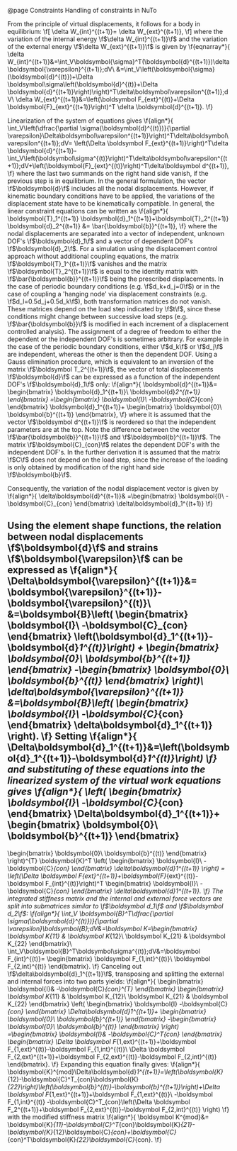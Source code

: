@page Constraints Handling of constraints in NuTo

From the principle of virtual displacements, it follows for a body in equilibrium:
\f[
\delta W_{int}^{(t+1)}= \delta W_{ext}^{(t+1)},
\f]
where the variation of the internal energy \f$\delta W_{int}^{(t+1)}\f$ and the variation of the external energy \f$\delta W_{ext}^{(t+1)}\f$ is given by
\f{eqnarray*}{
\delta W_{int}^{(t+1)}&=\int_V\boldsymbol{\sigma}^T(\boldsymbol{d}^{(t+1)})\delta\boldsymbol{\varepsilon}^{(t+1)}\;dV\\
&=\int_V\left(\boldsymbol{\sigma}(\boldsymbol{d}^{(t)})+\Delta \boldsymbol\sigma\left(\boldsymbol{d}^{(t)}+\Delta \boldsymbol{d}^{(t+1)}\right)\right)^T\delta\boldsymbol\varepsilon^{(t+1)}\;dV\\
\delta W_{ext}^{(t+1)}&=\left(\boldsymbol F_{ext}^{(t)}+\Delta \boldsymbol{F}_{ext}^{(t+1)}\right)^T \delta \boldsymbol{d}^{(t+1)}.
\f}

Linearization of the system of equations gives
\f{align*}{
\int_V\left(\dfrac{\partial \sigma(\boldsymbol{d}^{(t)})}{\partial \varepsilon}\Delta\boldsymbol\varepsilon^{(t+1)}\right)^T\delta\boldsymbol\varepsilon^{(t+1)}\;dV=
\left(\Delta \boldsymbol F_{ext}^{(t+1)}\right)^T\delta \boldsymbol{d}^{(t+1)}-\int_V\left(\boldsymbol\sigma^{(t)}\right)^T\delta\boldsymbol\varepsilon^{(t+1)}\;dV+\left(\boldsymbol{F}_{ext}^{(t)}\right)^T\delta\boldsymbol d^{(t+1)},
\f}
where the last two summands on the right hand side vanish, if the previous step is in equilibrium. 
In the general formulation, the vector \f$\boldsymbol{d}\f$ includes all the nodal displacements. However, if kinematic boundary conditions have to be applied, the variations of the displacement state have to be kinematically compatible. In general, the linear constraint equations can be written as
\f{align*}{ 
\boldsymbol{T}_1^{(t+1)} \boldsymbol{d}_1^{(t+1)}+\boldsymbol{T}_2^{(t+1)} \boldsymbol{d}_2^{(t+1)} &= \bar{\boldsymbol{b}}^{(t+1)},
\f}
where the nodal displacements are separated into a vector of independent, unknown DOF's \f$\boldsymbol{d}_1\f$ and a vector of dependent DOF's \f$\boldsymbol{d}_2\f$. For a simulation using the displacement control approach without additional coupling equations, the matrix \f$\boldsymbol{T}_1^{(t+1)}\f$ vanishes and the matrix \f$\boldsymbol{T}_2^{(t+1)}\f$ is equal to the identity matrix with \f$\bar{\boldsymbol{b}}^{(t+1)}\f$ being the prescribed displacements. In the case of periodic boundary conditions (e.g. \f$d_k+d_j=0\f$) or in the case of coupling a 'hanging node' via displacement constraints (e.g. \f$d_l=0.5d_j+0.5d_k\f$), both transformation matrices do not vanish. These matrices depend on the load step indicated by \f$t\f$, since these conditions might change between successive load steps (e.g. \f$\bar{\boldsymbol{b}}\f$ is modified in each increment of a displacement controlled analysis). The assignment of a degree of freedom to either the dependent or the independent DOF's is sometimes arbitrary. For example in the case of the periodic boundary conditions, either \f$d_k\f$ or \f$d_j\f$ are independent, whereas the other is then the dependent DOF. Using a Gauss elimination procedure, which is equivalent to an inversion of the matrix \f$\boldsymbol T_2^{(t+1)}\f$, the vector of total displacements \f$\boldsymbol{d}\f$ can be expressed as a function of the independent DOF's \f$\boldsymbol{d}_1\f$ only:
\f{align*}{
 \boldsymbol{d}^{(t+1)}&=
\begin{bmatrix}
 \boldsymbol{d}_1^{(t+1)}\\
 \boldsymbol{d}_2^{(t+1)}
\end{bmatrix}
 =\begin{bmatrix}
                         \boldsymbol{I}\\
                         -\boldsymbol{C}_{con}
  \end{bmatrix}
 \boldsymbol{d}_1^{(t+1)}+
 \begin{bmatrix}
  \boldsymbol{0}\\
  \boldsymbol{b}^{(t+1)}
 \end{bmatrix},
\f}
where it is assumed that the vector \f$\boldsymbol d^{(t+1)}\f$ is reordered so that the independent parameters are at the top. Note the difference between the vector \f$\bar{\boldsymbol{b}}^{(t+1)}\f$  and \f$\boldsymbol{b}^{(t+1)}\f$. The matrix \f$\boldsymbol{C}_{con}\f$ relates the dependent DOF's with the independent DOF's. In the further derivation it is assumed that the matrix \f$C\f$ does not depend on the load step, since the increase of the loading is only obtained by modification of the right hand side \f$\boldsymbol{b}\f$.

Consequently, the variation of the nodal displacement vector is given by
\f{align*}{
\delta\boldsymbol{d}^{(t+1)}&
=\begin{bmatrix}
                        \boldsymbol{I}\\
                        -\boldsymbol{C}_{con}
 \end{bmatrix}
\delta\boldsymbol{d}_1^{(t+1)}
\f}

Using the element shape functions, the relation between nodal displacements \f$\boldsymbol{d}\f$ and strains \f$\boldsymbol{\varepsilon}\f$ can be expressed as
\f{align*}{
 \Delta\boldsymbol{\varepsilon}^{(t+1)}&=
 \boldsymbol{\varepsilon}^{(t+1)}- \boldsymbol{\varepsilon}^{(t)}\\
&=\boldsymbol{B}\left(
\begin{bmatrix}
\boldsymbol{I}\\
-\boldsymbol{C}_{con}
\end{bmatrix}
\left(\boldsymbol{d}_1^{(t+1)}-\boldsymbol{d}_1^{(t)}\right)
+
\begin{bmatrix}
\boldsymbol{0}\\
\boldsymbol{b}^{(t+1)}
\end{bmatrix}
-\begin{bmatrix}
\boldsymbol{0}\\
\boldsymbol{b}^{(t)}
\end{bmatrix}
\right)\\
\delta\boldsymbol{\varepsilon}^{(t+1)}
&=\boldsymbol{B}\left(
\begin{bmatrix}
\boldsymbol{I}\\
-\boldsymbol{C}_{con}
\end{bmatrix}
\delta\boldsymbol{d}_1^{(t+1)}
\right).
\f}
Setting
\f{align*}{
\Delta\boldsymbol{d}_1^{(t+1)}&=\left(\boldsymbol{d}_1^{(t+1)}-\boldsymbol{d}_1^{(t)}\right)
\f}
 and substituting of these equations into the linearized system of the virtual work equations gives
\f{align*}{
\left(
\begin{bmatrix}
\boldsymbol{I}\\
-\boldsymbol{C}_{con}
\end{bmatrix}
\Delta\boldsymbol{d}_1^{(t+1)}+
\begin{bmatrix}
\boldsymbol{0}\\
\boldsymbol{b}^{(t+1)}
\end{bmatrix}
-
\begin{bmatrix}
\boldsymbol{0}\\
\boldsymbol{b}^{(t)}
\end{bmatrix}
\right)^{T}
\boldsymbol{K}^T
\left(
\begin{bmatrix}
\boldsymbol{I}\\
-\boldsymbol{C}_{con}
\end{bmatrix}
\delta\boldsymbol{d}_1^{(t+1)}
\right)
= \left(\Delta \boldsymbol F_{ext}^{(t+1)}+\boldsymbol{F}_{ext}^{(t)}-\boldsymbol F_{int}^{(t)}\right)^T \begin{bmatrix}
                        \boldsymbol{I}\\
                        -\boldsymbol{C}_{con}
 \end{bmatrix}
\delta\boldsymbol{d}_1^{(t+1)}.
\f}
The integrated stiffness matrix and the internal and external force vectors are split into submatrices similar to \f$\boldsymbol d_1\f$ and \f$\boldsymbol d_2\f$:
\f{align*}{
\int_V \boldsymbol{B}^T\dfrac{\partial \sigma(\boldsymbol{d}^{(t)})}{\partial \varepsilon}\boldsymbol{B}\;dV&=\boldsymbol K=\begin{bmatrix}
  \boldsymbol K_{11} &  \boldsymbol K_{12}\\
   \boldsymbol K_{21} &   \boldsymbol K_{22}                                                                  \end{bmatrix}\\
\int_V\boldsymbol{B}^T\boldsymbol\sigma^{(t)}\;dV&=\boldsymbol F_{int}^{(t)}=
\begin{bmatrix}
\boldsymbol F_{1,int}^{(t)}\\
\boldsymbol F_{2,int}^{(t)}
\end{bmatrix}.
\f}
Canceling out \f$\delta\boldsymbol{d}_1^{(t+1)}\f$, transposing and splitting the external and internal forces into two parts yields:
\f{align*}{
\begin{bmatrix}
\boldsymbol{I}&
-\boldsymbol{C}_{con}^{T}
\end{bmatrix}
\begin{bmatrix}
  \boldsymbol K_{11} &  \boldsymbol K_{12}\\
   \boldsymbol K_{21} &   \boldsymbol K_{22}
\end{bmatrix}
\left(
\begin{bmatrix}
\boldsymbol{I}
-\boldsymbol{C}_{con}
\end{bmatrix}
\Delta\boldsymbol{d}_1^{(t+1)}+
\begin{bmatrix}
\boldsymbol{0}\\
\boldsymbol{b}^{(t+1)}
\end{bmatrix}
-\begin{bmatrix}
\boldsymbol{0}\\
\boldsymbol{b}^{(t)}
\end{bmatrix}
\right)
=\begin{bmatrix}
                        \boldsymbol{I}&
                        -\boldsymbol{C}^T_{con}
 \end{bmatrix}
\begin{bmatrix}
\Delta \boldsymbol F_{1,ext}^{(t+1)}+\boldsymbol F_{1,ext}^{(t)}-\boldsymbol F_{1,int}^{(t)}\\
\Delta \boldsymbol F_{2,ext}^{(t+1)}+\boldsymbol F_{2,ext}^{(t)}-\boldsymbol F_{2,int}^{(t)} 
\end{bmatrix}.
\f}
Expanding this equation finally gives:
\f{align*}{
\boldsymbol{K}^{mod}\Delta\boldsymbol{d}_1^{(t+1)}=\left(\boldsymbol{K}_{12}-\boldsymbol{C}^T_{con}\boldsymbol{K}_{22}\right)\left(\boldsymbol{b}^{(t)}-\boldsymbol{b}^{(t+1)}\right)+\Delta \boldsymbol F_{1,ext}^{(t+1)}+\boldsymbol F_{1,ext}^{(t)}\\
-\boldsymbol F_{1,int}^{(t)}
-\boldsymbol{C}^T_{con}\left(\Delta \boldsymbol F_2^{(t+1)}+\boldsymbol F_{2,ext}^{(t)}-\boldsymbol F_{2,int}^{(t)}
\right)
\f}
with the modified stiffness matrix
\f{align*}{
\boldsymbol K^{mod}&= \boldsymbol{K}_{11}-\boldsymbol{C}^T_{con}\boldsymbol{K}_{21}-\boldsymbol{K}_{12}\boldsymbol{C}_{con}+\boldsymbol{C}_{con}^T\boldsymbol{K}_{22}\boldsymbol{C}_{con}.
\f}